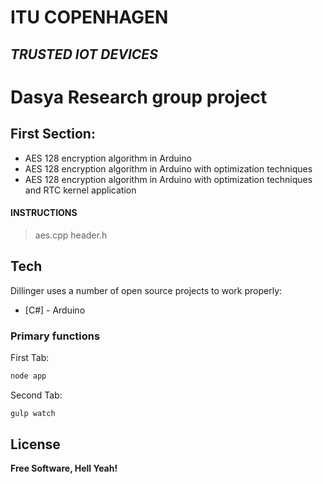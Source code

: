 # ITU COPENHAGEN
## _TRUSTED IOT DEVICES_



# Dasya Research group project 

## First Section:
- AES 128 encryption algorithm in Arduino
- AES 128 encryption algorithm in Arduino with optimization techniques
- AES 128 encryption algorithm in Arduino with optimization techniques and RTC kernel application

#### INSTRUCTIONS


> aes.cpp
> header.h

## Tech

Dillinger uses a number of open source projects to work properly:

- [C#] - Arduino

### Primary functions
First Tab:

```sh
node app
```

Second Tab:

```sh
gulp watch
```

## License


**Free Software, Hell Yeah!**

